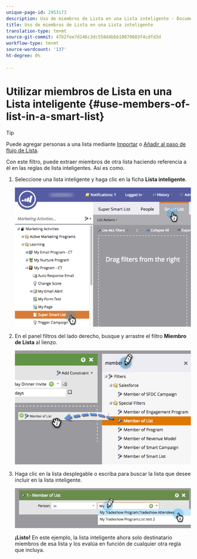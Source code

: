 ```yaml
---
unique-page-id: 2953173
description: Uso de miembros de Lista en una Lista inteligente - Documentos de marketing - Documentación del producto
title: Uso de miembros de Lista en una Lista inteligente
translation-type: tm+mt
source-git-commit: 47b2fee7d146c3dc558d4bbb10070683f4cdfd3d
workflow-type: tm+mt
source-wordcount: '137'
ht-degree: 0%

---
```



# Utilizar miembros de Lista en una Lista inteligente {#use-members-of-list-in-a-smart-list}

>[!TIP]
>
>Puede agregar personas a una lista mediante [Importar](../../../../getting-started/quick-wins/import-a-list-of-people.md) o [Añadir al paso de flujo de Lista](../../../../product-docs/core-marketo-concepts/smart-campaigns/flow-actions/add-to-list.md).

Con este filtro, puede extraer miembros de otra lista haciendo referencia a él en las reglas de lista inteligentes. Así es como.

1. Seleccione una lista inteligente y haga clic en la ficha **Lista inteligente**.

   ![](assets/smartlist-sltab.png)

1. En el panel filtros del lado derecho, busque y arrastre el filtro **Miembro de Lista** al lienzo.

   ![](assets/use-members-of-list-in-a-smart-list-2nd.png)

1. Haga clic en la lista desplegable o escriba para buscar la lista que desee incluir en la lista inteligente.

   ![](assets/memberoflist.png)

   **¡Listo!** En este ejemplo, la lista inteligente ahora solo destinatario miembros de esa lista y los evalúa en función de cualquier otra regla que incluya.

